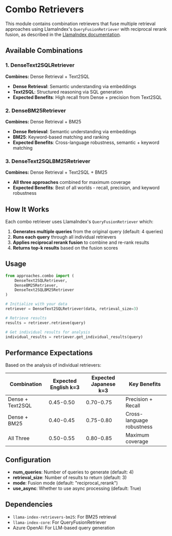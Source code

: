 # Combo Retrievers

This module contains combination retrievers that fuse multiple retrieval approaches using LlamaIndex's `QueryFusionRetriever` with reciprocal rerank fusion, as described in the [LlamaIndex documentation](https://developers.llamaindex.ai/python/examples/retrievers/reciprocal_rerank_fusion/).

## Available Combinations

### 1. DenseText2SQLRetriever
**Combines:** Dense Retrieval + Text2SQL
- **Dense Retrieval**: Semantic understanding via embeddings
- **Text2SQL**: Structured reasoning via SQL generation
- **Expected Benefits**: High recall from Dense + precision from Text2SQL

### 2. DenseBM25Retriever  
**Combines:** Dense Retrieval + BM25
- **Dense Retrieval**: Semantic understanding via embeddings
- **BM25**: Keyword-based matching and ranking
- **Expected Benefits**: Cross-language robustness, semantic + keyword matching

### 3. DenseText2SQLBM25Retriever
**Combines:** Dense Retrieval + Text2SQL + BM25
- **All three approaches** combined for maximum coverage
- **Expected Benefits**: Best of all worlds - recall, precision, and keyword robustness

## How It Works

Each combo retriever uses LlamaIndex's `QueryFusionRetriever` which:

1. **Generates multiple queries** from the original query (default: 4 queries)
2. **Runs each query** through all individual retrievers
3. **Applies reciprocal rerank fusion** to combine and re-rank results
4. **Returns top-k results** based on the fusion scores

## Usage

```python
from approaches.combo import (
    DenseText2SQLRetriever,
    DenseBM25Retriever,
    DenseText2SQLBM25Retriever
)

# Initialize with your data
retriever = DenseText2SQLRetriever(data, retrieval_size=3)

# Retrieve results
results = retriever.retrieve(query)

# Get individual results for analysis
individual_results = retriever.get_individual_results(query)
```

## Performance Expectations

Based on the analysis of individual retrievers:

| Combination | Expected English k=3 | Expected Japanese k=3 | Key Benefits |
|-------------|---------------------|----------------------|--------------|
| Dense + Text2SQL | 0.45-0.50 | 0.70-0.75 | Precision + Recall |
| Dense + BM25 | 0.40-0.45 | 0.75-0.80 | Cross-language robustness |
| All Three | 0.50-0.55 | 0.80-0.85 | Maximum coverage |

## Configuration

- **num_queries**: Number of queries to generate (default: 4)
- **retrieval_size**: Number of results to return (default: 3)
- **mode**: Fusion mode (default: "reciprocal_rerank")
- **use_async**: Whether to use async processing (default: True)

## Dependencies

- `llama-index-retrievers-bm25`: For BM25 retrieval
- `llama-index-core`: For QueryFusionRetriever
- Azure OpenAI: For LLM-based query generation
